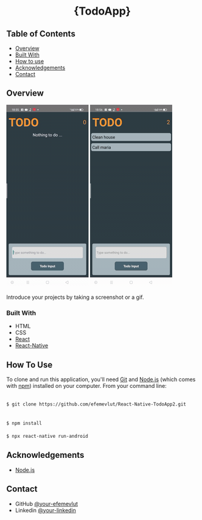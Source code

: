 

<h1 align="center">{TodoApp}</h1>




## Table of Contents

- [Overview](#overview)
- [Built With](#built-with)
- [How to use](#how-to-use)
- [Acknowledgements](#acknowledgements)
- [Contact](#contact)

<!-- OVERVIEW -->

## Overview

![screenshot](overview/First.gif)
![screenshot](overview/Second.gif)

Introduce your projects by taking a screenshot or a gif. 

### Built With



- HTML
- CSS
- [React](https://reactjs.org/)
- [React-Native](https://reactnative.dev/)



## How To Use



To clone and run this application, you'll need [Git](https://git-scm.com) and [Node.js](https://nodejs.org/en/download/) (which comes with [npm](http://npmjs.com)) installed on your computer. From your command line:

```bash

$ git clone https://github.com/efemevlut/React-Native-TodoApp2.git


$ npm install

$ npx react-native run-android
```

## Acknowledgements



- [Node.js](https://nodejs.org/)

## Contact

- GitHub [@your-efemevlut](https://{github.com/efemevlut})
- Linkedin [@your-linkedin](https://www.linkedin.com/in/mevl%C3%BCt-efe-5465221b8/)

